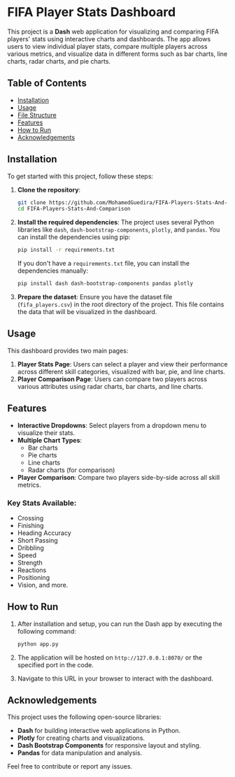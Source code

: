 # FIFA Player Stats Dashboard

This project is a **Dash** web application for visualizing and comparing FIFA players' stats using interactive charts and dashboards. The app allows users to view individual player stats, compare multiple players across various metrics, and visualize data in different forms such as bar charts, line charts, radar charts, and pie charts.

## Table of Contents
- [Installation](#installation)
- [Usage](#usage)
- [File Structure](#file-structure)
- [Features](#features)
- [How to Run](#how-to-run)
- [Acknowledgements](#acknowledgements)

## Installation

To get started with this project, follow these steps:

1. **Clone the repository**:
    ```bash
    git clone https://github.com/MohamedGuedira/FIFA-Players-Stats-And-Comparison.git
    cd FIFA-Players-Stats-And-Comparison
    ```

2. **Install the required dependencies**:
    The project uses several Python libraries like `dash`, `dash-bootstrap-components`, `plotly`, and `pandas`. You can install the dependencies using pip:
    ```bash
    pip install -r requirements.txt
    ```
    If you don't have a `requirements.txt` file, you can install the dependencies manually:
    ```bash
    pip install dash dash-bootstrap-components pandas plotly
    ```

3. **Prepare the dataset**:
    Ensure you have the dataset file (`fifa_players.csv`) in the root directory of the project. This file contains the data that will be visualized in the dashboard.

## Usage

This dashboard provides two main pages:
1. **Player Stats Page**: Users can select a player and view their performance across different skill categories, visualized with bar, pie, and line charts.
2. **Player Comparison Page**: Users can compare two players across various attributes using radar charts, bar charts, and line charts.


## Features

- **Interactive Dropdowns**: Select players from a dropdown menu to visualize their stats.
- **Multiple Chart Types**:
  - Bar charts
  - Pie charts
  - Line charts
  - Radar charts (for comparison)
- **Player Comparison**: Compare two players side-by-side across all skill metrics.

### Key Stats Available:
- Crossing
- Finishing
- Heading Accuracy
- Short Passing
- Dribbling
- Speed
- Strength
- Reactions
- Positioning
- Vision, and more.

## How to Run

1. After installation and setup, you can run the Dash app by executing the following command:
    ```bash
    python app.py
    ```

2. The application will be hosted on `http://127.0.0.1:8070/` or the specified port in the code.

3. Navigate to this URL in your browser to interact with the dashboard.

## Acknowledgements

This project uses the following open-source libraries:
- **Dash** for building interactive web applications in Python.
- **Plotly** for creating charts and visualizations.
- **Dash Bootstrap Components** for responsive layout and styling.
- **Pandas** for data manipulation and analysis.

Feel free to contribute or report any issues.


